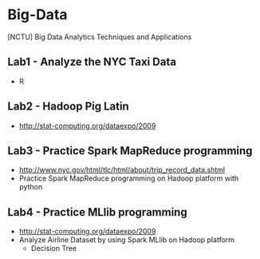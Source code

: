 # Big-Data
[NCTU] Big Data Analytics Techniques and Applications

## Lab1 - Analyze the NYC Taxi Data
- R

## Lab2 - Hadoop Pig Latin
- http://stat-computing.org/dataexpo/2009

## Lab3 - Practice Spark MapReduce programming
- http://www.nyc.gov/html/tlc/html/about/trip_record_data.shtml
- Practice Spark MapReduce programming on Hadoop platform with python

## Lab4 - Practice MLlib programming
- http://stat-computing.org/dataexpo/2009
- Analyze Airline Dataset by using Spark MLlib on Hadoop platform
  - Decision Tree
